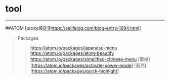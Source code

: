 # tool
***
##ATOM
[proxy設定][https://selifelog.com/blog-entry-1694.html]
> Packages
>> https://atom.io/packages/japanese-menu
>> https://atom.io/packages/atom-beautify
>> https://atom.io/packages/simplified-chinese-menu
>> [震撼][https://atom.io/packages/activate-power-mode]
>> [高亮][https://atom.io/packages/quick-highlight]
